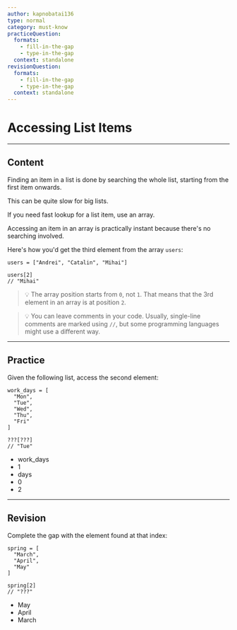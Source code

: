 ```yaml
---
author: kapnobatai136
type: normal
category: must-know
practiceQuestion:
  formats:
    - fill-in-the-gap
    - type-in-the-gap
  context: standalone
revisionQuestion:
  formats:
    - fill-in-the-gap
    - type-in-the-gap
  context: standalone
---
```


# Accessing List Items


---

## Content

Finding an item in a list is done by searching the whole list, starting from the first item onwards.

This can be quite slow for big lists.

If you need fast lookup for a list item, use an array.

Accessing an item in an array is practically instant because there's no searching involved.

Here's how you'd get the third element from the array `users`:

```plain-text
users = ["Andrei", "Catalin", "Mihai"]

users[2]
// "Mihai"
```

> 💡 The array position starts from `0`, not `1`. That means that the 3rd element in an array is at position `2`.

> 💡 You can leave comments in your code. Usually, single-line comments are marked using `//`, but some programming languages might use a different way.


---

## Practice

Given the following list, access the second element:

```plain-text
work_days = [
  "Mon",
  "Tue",
  "Wed",
  "Thu",
  "Fri"
]

???[???]
// "Tue"
```

- work_days
- 1
- days
- 0
- 2


---

## Revision

Complete the gap with the element found at that index:

```plain-text
spring = [
  "March",
  "April",
  "May"
]

spring[2]
// "???"
```

- May
- April
- March
